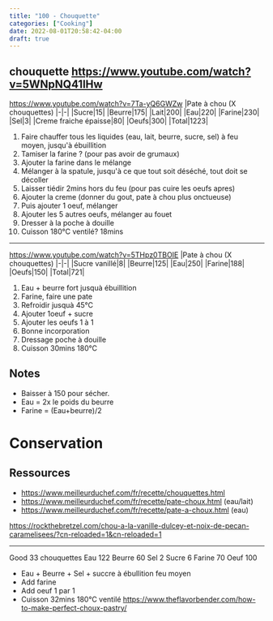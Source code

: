 ```yaml
---
title: "100 - Chouquette"
categories: ["Cooking"]
date: 2022-08-01T20:58:42-04:00
draft: true
---
```


chouquette
https://www.youtube.com/watch?v=5WNpNQ41lHw
---
https://www.youtube.com/watch?v=7Ta-yQ6GWZw
|Pate à chou (X chouquettes)
|-|-|
|Sucre|15|
|Beurre|175|
|Lait|200|
|Eau|220|
|Farine|230|
|Sel|3|
|Creme fraiche épaisse|80|
|Oeufs|300|
|Total|1223|

1. Faire chauffer tous les liquides (eau, lait, beurre, sucre, sel) à feu moyen, jusqu'à ébuillition
2. Tamiser la farine ? (pour pas avoir de grumaux)
3. Ajouter la farine dans le mélange
4. Mélanger à la spatule, jusqu'à ce que tout soit déséché, tout doit se décoller
5. Laisser tiédir 2mins hors du feu (pour pas cuire les oeufs apres)
6. Ajouter la creme (donner du gout, pate à chou plus onctueuse)
7. Puis ajouter 1 oeuf, mélanger
8. Ajouter les 5 autres oeufs, mélanger au fouet
9. Dresser à la poche à douille
10. Cuisson 180°C ventilé? 18mins
---
https://www.youtube.com/watch?v=5THpz0TBOIE
|Pate à chou (X chouquettes)
|-|-|
|Sucre vanillé|8|
|Beurre|125|
|Eau|250|
|Farine|188|
|Oeufs|150|
|Total|721|

1. Eau + beurre fort jusquà ébuillition
2. Farine, faire une pate
3. Refroidir jusquà 45°C
4. Ajouter 1oeuf + sucre
5. Ajouter les oeufs 1 à 1
6. Bonne incorporation
7. Dressage poche à douille
8. Cuisson 30mins 180°C

## Notes
- Baisser à 150 pour sécher.
- Eau = 2x le poids du beurre
- Farine = (Eau+beurre)/2

# Conservation

## Ressources
- https://www.meilleurduchef.com/fr/recette/chouquettes.html
- https://www.meilleurduchef.com/fr/recette/pate-choux.html (eau/lait)
- https://www.meilleurduchef.com/fr/recette/pate-a-choux.html (eau)

https://rockthebretzel.com/chou-a-la-vanille-dulcey-et-noix-de-pecan-caramelisees/?cn-reloaded=1&cn-reloaded=1


----
Good
33 chouquettes
Eau 122
Beurre 60
Sel 2
Sucre 6
Farine 70
Oeuf 100

- Eau + Beurre + Sel + succre à ébullition feu moyen
- Add farine
- Add oeuf 1 par 1
- Cuisson 32mins 180°C ventilé
https://www.theflavorbender.com/how-to-make-perfect-choux-pastry/

